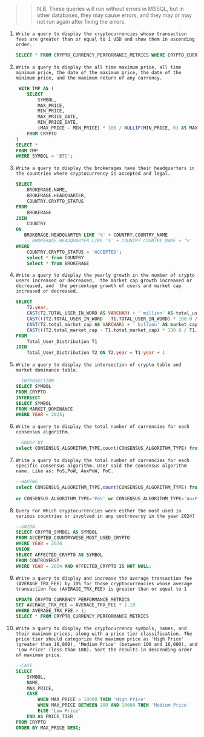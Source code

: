 >> N.B. These queries will run without errors in MSSQL, but in other databases, they may cause errors, and they may or may not run again after fixing the errors.
<ol>
<li>

`Write a query to display the cryptocurrencies whose transaction fees are greater than or equal to 1 USD and show them in ascending order.`

```sql
SELECT * FROM CRYPTO_CURRENCY_PERFORMANCE_METRICS WHERE CRYPTO_CURRENCY_PERFORMANCE_METRICS.AVERAGE_TRX_FEE>=1 ORDER BY AVERAGE_TRX_FEE ASC;
```
</li>
<li>

`Write a query to display the all time maximum price, all time minimum price, the date of the maximum price, the date of the minimum price, and the maximum return of any currency.`

```sql
 WITH TMP AS (
    SELECT 
        SYMBOL,
        MAX_PRICE,
        MIN_PRICE,
        MAX_PRICE_DATE,
        MIN_PRICE_DATE,
        (MAX_PRICE - MIN_PRICE) * 100 / NULLIF(MIN_PRICE, 0) AS MAX_RETURN  -- Added NULLIF to avoid division by zero
    FROM CRYPTO
)
SELECT * 
FROM TMP 
WHERE SYMBOL = 'BTC';
```

</li>

<li>


`Write a query to display the brokerages have their headquarters in the countries where cryptocurrency is accepted and legal.`

```sql
SELECT 
    BROKERAGE.NAME,
    BROKERAGE.HEADQUARTER,
    COUNTRY.CRYPTO_STATUS
FROM 
    BROKERAGE 
JOIN 
    COUNTRY 
ON 
   BROKERAGE.HEADQUARTER LIKE '%' + COUNTRY.COUNTRY_NAME
   -- BROKERAGE.HEADQUARTER LIKE '%' + COUNTRY.COUNTRY_NAME + '%'
WHERE 
    COUNTRY.CRYPTO_STATUS = 'ACCEPTED';
	select * from COUNTRY
	Select * from BROKERAGE
```

</li>

<li>

`Write a query to display the yearly growth in the number of crypto users increased or decreased,  the market cap growth increased or decreased, and  the percentage growth of users and market cap increased or decreased.`

```sql
SELECT 
    T2.year,
    CAST(T2.TOTAL_USER_IN_WORD AS VARCHAR) + ' million' AS total_user,
    CAST(((T2.TOTAL_USER_IN_WORD - T1.TOTAL_USER_IN_WORD) * 100.0 / T1.TOTAL_USER_IN_WORD) AS VARCHAR) + '%' AS user_growth,
    CAST(T2.total_market_cap AS VARCHAR) + ' billion' AS market_cap,
    CAST(((T2.total_market_cap - T1.total_market_cap) * 100.0 / T1.TOTAL_USER_IN_WORD) AS VARCHAR) + '%' AS market_growth
FROM 
    Total_User_Distribution T1
JOIN 
    Total_User_Distribution T2 ON T2.year = T1.year + 1
```
</li>

<li>

`Write a query to display the intersection of crypto table and market dominance table.`

```sql
--INTERSECTION
SELECT SYMBOL 
FROM CRYPTO
INTERSECT
SELECT SYMBOL 
FROM MARKET_DOMINANCE 
WHERE YEAR = 2025;
```

</li>

<li>

`Write a query to display the total number of currencies for each consensus algorithm.`

```sql
--GROUP BY
select CONSENSUS_ALGORITHM_TYPE,count(CONSENSUS_ALGORITHM_TYPE) from CRYPTO group by CONSENSUS_ALGORITHM_TYPE;
```

</li>

<li>

`Write a query to display the total number of currencies for each specific consensus algorithm. User said the consensus algorithm name. Like as: PoS,PoW, AuxPoW, PoC.`

```sql
--HAVING
select CONSENSUS_ALGORITHM_TYPE,count(CONSENSUS_ALGORITHM_TYPE) from CRYPTO group by CONSENSUS_ALGORITHM_TYPE
                                                                            having CONSENSUS_ALGORITHM_TYPE='PoW'
or CONSENSUS_ALGORITHM_TYPE='PoS' or CONSENSUS_ALGORITHM_TYPE='AuxPoW';	
```

</li>

<li>

`Query For Which cryptocurrencies were either the most used in various countries or involved in any controversy in the year 2024?`

```sql
--UNION
SELECT CRYPTO_SYMBOL AS SYMBOL
FROM ACCEPTED_COUNTRYWISE_MOST_USED_CRYPTO
WHERE YEAR = 2024
UNION
SELECT AFFECTED_CRYPTO AS SYMBOL
FROM CONTROVERSY
WHERE YEAR = 2024 AND AFFECTED_CRYPTO IS NOT NULL;
```

</li>

<li>

`Write a query to display and increase the average transaction fee (AVERAGE_TRX_FEE) by 10% for those cryptocurrencies whose average transaction fee (AVERAGE_TRX_FEE) is greater than or equal to 1`

```sql
UPDATE CRYPTO_CURRENCY_PERFORMANCE_METRICS
SET AVERAGE_TRX_FEE = AVERAGE_TRX_FEE * 1.10
WHERE AVERAGE_TRX_FEE > 1;
SELECT * FROM CRYPTO_CURRENCY_PERFORMANCE_METRICS
```
</li>

<li>


`Write a query to display the cryptocurrency symbols, names, and their maximum prices, along with a price tier classification. The price tier should categorize the maximum price as 'High Price' (greater than 10,000), 'Medium Price' (between 100 and 10,000), and 'Low Price' (less than 100). Sort the results in descending order of maximum price.`

```sql
--CASE
SELECT 
    SYMBOL,
    NAME,
    MAX_PRICE,
    CASE 
        WHEN MAX_PRICE > 10000 THEN 'High Price'
        WHEN MAX_PRICE BETWEEN 100 AND 10000 THEN 'Medium Price'
        ELSE 'Low Price'
    END AS PRICE_TIER
FROM CRYPTO
ORDER BY MAX_PRICE DESC;
```

</li>

</ol>
